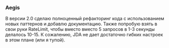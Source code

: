 ### Aegis
В версии 2.0 сделаю полноценный рефакторинг кода с использованием новых паттернов и добавлю документацию.
Также попробую взять в свои руки RateLimit, чтобы вместо вместо 5 запросов в 1-3 секунды делалось 10-15. К сожалению, JDA не дает достаточно гибких настроек в этом плане (или я тупой). 